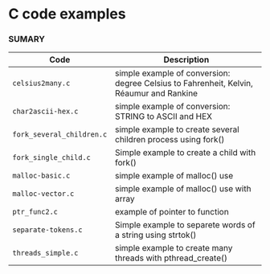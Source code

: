 # C code examples #
### SUMARY ###

| Code | Description |
| --- | --- |
| `celsius2many.c` | simple example of conversion: degree Celsius to Fahrenheit, Kelvin, Réaumur and Rankine |
| `char2ascii-hex.c` | simple example of conversion: STRING to ASCII and HEX |
| `fork_several_children.c` | simple example to create several children process using fork() |
| `fork_single_child.c` | Simple example to create a child with fork() |
| `malloc-basic.c` | simple example of malloc() use |
| `malloc-vector.c` | simple example of malloc() use with array |
| `ptr_func2.c` | example of pointer to function |
| `separate-tokens.c` | Simple example to separete words of a string using strtok() |
| `threads_simple.c` | simple example to create many threads with pthread_create() |
